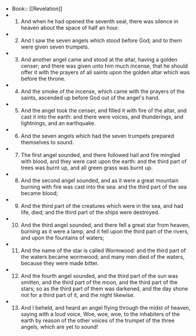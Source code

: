 - Book:: [[Revelation]]
- 1. And when he had opened the seventh seal, there was silence in heaven about the space of half an hour.
- 2. And I saw the seven angels which stood before God; and to them were given seven trumpets.
- 3. And another angel came and stood at the altar, having a golden censer; and there was given unto him much incense, that he should offer it with the prayers of all saints upon the golden altar which was before the throne.
- 4. And the smoke of the incense, which came with the prayers of the saints, ascended up before God out of the angel's hand.
- 5. And the angel took the censer, and filled it with fire of the altar, and cast it into the earth: and there were voices, and thunderings, and lightnings, and an earthquake.
- 6. And the seven angels which had the seven trumpets prepared themselves to sound.
- 7. The first angel sounded, and there followed hail and fire mingled with blood, and they were cast upon the earth: and the third part of trees was burnt up, and all green grass was burnt up.
- 8. And the second angel sounded, and as it were a great mountain burning with fire was cast into the sea: and the third part of the sea became blood;
- 9. And the third part of the creatures which were in the sea, and had life, died; and the third part of the ships were destroyed.
- 10. And the third angel sounded, and there fell a great star from heaven, burning as it were a lamp, and it fell upon the third part of the rivers, and upon the fountains of waters;
- 11. And the name of the star is called Wormwood: and the third part of the waters became wormwood; and many men died of the waters, because they were made bitter.
- 12. And the fourth angel sounded, and the third part of the sun was smitten, and the third part of the moon, and the third part of the stars; so as the third part of them was darkened, and the day shone not for a third part of it, and the night likewise.
- 13. And I beheld, and heard an angel flying through the midst of heaven, saying with a loud voice, Woe, woe, woe, to the inhabiters of the earth by reason of the other voices of the trumpet of the three angels, which are yet to sound!
